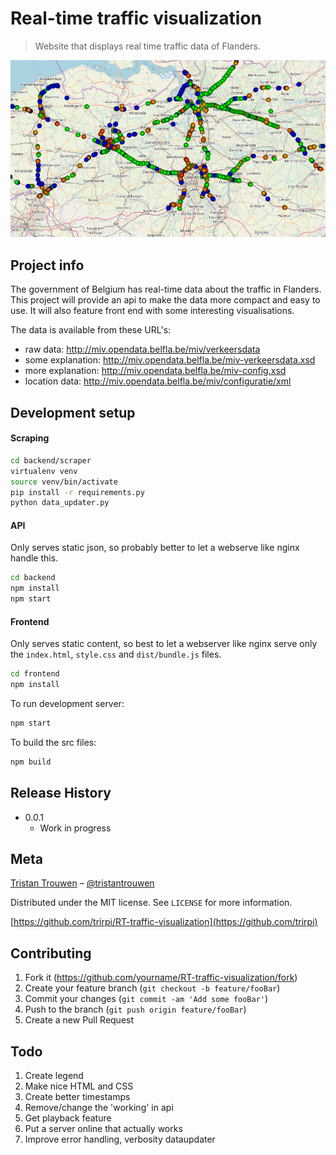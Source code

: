 # Real-time traffic visualization
> Website that displays real time traffic data of Flanders.

![](header.png)


## Project info

The government of Belgium has real-time data about the traffic in Flanders. This project will provide an api to make the data more compact and easy to use. It will also feature front end with some interesting visualisations.

The data is available from these URL's:

- raw data: http://miv.opendata.belfla.be/miv/verkeersdata
- some explanation: http://miv.opendata.belfla.be/miv-verkeersdata.xsd
- more explanation: http://miv.opendata.belfla.be/miv-config.xsd
- location data: http://miv.opendata.belfla.be/miv/configuratie/xml


## Development setup

#### Scraping

```bash
cd backend/scraper
virtualenv venv
source venv/bin/activate
pip install -r requirements.py
python data_updater.py
```

#### API

Only serves static json, so probably better to let a webserve like nginx handle this.

```bash
cd backend
npm install
npm start
```

#### Frontend

Only serves static content, so best to let a webserver like nginx serve only the `index.html`, `style.css` and `dist/bundle.js` files.

```bash
cd frontend
npm install
```

To run development server:
```bash
npm start
```

To build the src files:
```bash
npm build
```

## Release History

* 0.0.1
    * Work in progress

## Meta

[Tristan Trouwen](https://tristantrouwen.com) – [@tristantrouwen](https://twitter.com/tristantrouwen)

Distributed under the MIT license. See ``LICENSE`` for more information.

[https://github.com/trirpi/RT-traffic-visualization](https://github.com/trirpi)

## Contributing

1. Fork it (<https://github.com/yourname/RT-traffic-visualization/fork>)
2. Create your feature branch (`git checkout -b feature/fooBar`)
3. Commit your changes (`git commit -am 'Add some fooBar'`)
4. Push to the branch (`git push origin feature/fooBar`)
5. Create a new Pull Request

## Todo

1. Create legend
2. Make nice HTML and CSS
3. Create better timestamps
4. Remove/change the 'working' in api
5. Get playback feature
6. Put a server online that actually works
7. Improve error handling, verbosity dataupdater
